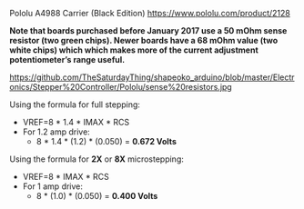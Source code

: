 Pololu A4988 Carrier (Black Edition)
https://www.pololu.com/product/2128

__Note that boards purchased before January 2017 use a 50 mOhm sense resistor (two green chips).
Newer boards have a 68 mOhm value (two white chips) which which makes more of the current adjustment potentiometer’s range useful.__

https://github.com/TheSaturdayThing/shapeoko_arduino/blob/master/Electronics/Stepper%20Controller/Pololu/sense%20resistors.jpg

Using the formula for full stepping:
* VREF=8 * 1.4 * IMAX * RCS
* For 1.2 amp drive:
  * 8 * 1.4 * (1.2) * (0.050) = __0.672 Volts__

Using the formula for __2X__ or __8X__ microstepping:
* VREF=8 * IMAX * RCS
* For 1 amp drive:
  * 8 * (1.0) * (0.050) = __0.400 Volts__

